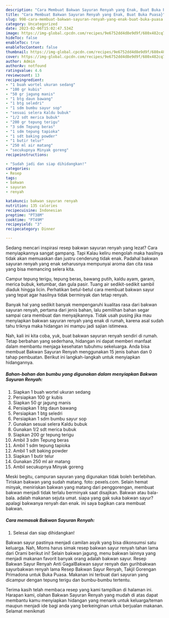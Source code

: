 ```yaml
---
description: "Cara Membuat Bakwan Sayuran Renyah yang Enak, Buat Buka Puasa}"
title: "Cara Membuat Bakwan Sayuran Renyah yang Enak, Buat Buka Puasa}"
slug: 998-cara-membuat-bakwan-sayuran-renyah-yang-enak-buat-buka-puasa
category: Uncategorized
date: 2023-02-06T15:02:47.534Z
image: https://img-global.cpcdn.com/recipes/9e6752dd4d8e9d9f/680x482cq70/bakwan-sayuran-renyah-foto-resep-utama.jpg
hideToc: false
enableToc: true
enableTocContent: false
thumbnail: https://img-global.cpcdn.com/recipes/9e6752dd4d8e9d9f/680x482cq70/bakwan-sayuran-renyah-foto-resep-utama.jpg
cover: https://img-global.cpcdn.com/recipes/9e6752dd4d8e9d9f/680x482cq70/bakwan-sayuran-renyah-foto-resep-utama.jpg
author: Admin
authorAv: notfound
ratingvalue: 4.6
reviewcount: 13
recipeingredient:
- "1 buah wortel ukuran sedang"
- "100 gr kubis"
- "50 gr jagung manis"
- "1 btg daun bawang"
- "1 btg seledri"
- "1 sdm bumbu sayur sop"
- "sesuai selera Kaldu bubuk"
- "1/2 sdt merica bubuk"
- "200 gr tepung terigu"
- "3 sdm Tepung beras"
- "1 sdm tepung tapioka"
- "1 sdt baking powder"
- "1 butir telur"
- "250 ml air matang"
- "secukupnya Minyak goreng"
recipeinstructions:

- "Sudah jadi dan siap dihidangkan!"
categories:
- Resep
tags:
- bakwan
- sayuran
- renyah

katakunci: bakwan sayuran renyah 
nutrition: 135 calories
recipecuisine: Indonesian
preptime: "PT38M"
cooktime: "PT49M"
recipeyield: "3"
recipecategory: Dinner

---
```



Sedang mencari inspirasi resep bakwan sayuran renyah yang lezat? Cara menyiapkannya sangat gampang. Tapi Kalau keliru mengolah maka hasilnya tidak akan memuaskan dan justru cenderung tidak enak. Padahal bakwan sayuran renyah yang enak seharusnya mempunyai aroma dan cita rasa yang bisa memancing selera kita.


Campur tepung terigu, tepung beras, bawang putih, kaldu ayam, garam, merica bubuk, ketumbar, dan gula pasir. Tuang air sedikit-sedikit sambil diaduk hingga licin. Perhatikan betul-betul cara membuat bakwan sayur yang tepat agar hasilnya tidak berminyak dan tetap renyah.

Banyak hal yang sedikit banyak mempengaruhi kualitas rasa dari bakwan sayuran renyah, pertama dari jenis bahan, lalu pemilihan bahan segar sampai cara membuat dan menyajikannya. Tidak usah pusing jika mau menyiapkan bakwan sayuran renyah yang enak di rumah, karena asal sudah tahu triknya maka hidangan ini mampu jadi sajian istimewa.


Nah, kali ini kita coba, yuk, buat bakwan sayuran renyah sendiri di rumah. Tetap berbahan yang sederhana, hidangan ini dapat memberi manfaat dalam membantu menjaga kesehatan tubuhmu sekeluarga. Anda bisa membuat Bakwan Sayuran Renyah menggunakan 15 jenis bahan dan 0 tahap pembuatan. Berikut ini langkah-langkah untuk menyiapkan hidangannya.

<!--inarticleads1-->

##### Bahan-bahan dan bumbu yang digunakan dalam menyiapkan Bakwan Sayuran Renyah:

1. Siapkan 1 buah wortel ukuran sedang
1. Persiapkan 100 gr kubis
1. Siapkan 50 gr jagung manis
1. Persiapkan 1 btg daun bawang
1. Persiapkan 1 btg seledri
1. Persiapkan 1 sdm bumbu sayur sop
1. Gunakan sesuai selera Kaldu bubuk
1. Gunakan 1/2 sdt merica bubuk
1. Siapkan 200 gr tepung terigu
1. Ambil 3 sdm Tepung beras
1. Ambil 1 sdm tepung tapioka
1. Ambil 1 sdt baking powder
1. Siapkan 1 butir telur
1. Gunakan 250 ml air matang
1. Ambil secukupnya Minyak goreng


Meski begitu, campuran sayuran yang digunakan tidak boleh berlebihan. Tiriskan bakwan yang sudah matang. foto: pexels.com. Selain hemat minyak, meniriskan bakwan yang matang dari penggorengan, membuat bakwan menjadi tidak terlalu berminyak saat disajikan. Bakwan atau bala-bala. adalah makanan sejuta umat. siapa yang gak suka bakwan sayur? apalagi bakwanya renyah dan enak. ini saya bagikan cara membuat bakwan. 

<!--inarticleads2-->

##### Cara memasak Bakwan Sayuran Renyah:


1. Selesai dan siap dihidangkan!

Bakwan sayur pastinya menjadi camilan asyik yang bisa dikonsumsi satu keluarga. Nah, Moms harus simak resep bakwan sayur renyah tahan lama dari Orami berikut ini! Selain bakwan jagung, menu bakwan lainnya yang menjadi makanan favorit banyak orang adalah bakwan sayur. Resep Bakwan Sayur Renyah Anti GagalBakwan sayur renyah dan gurihbakwan sayurbakwan renyah lama Resep Bakwan Sayur Renyah, Takjil Gorengan Primadona untuk Buka Puasa. Makanan ini terbuat dari sayuran yang dicampur dengan tepung terigu dan bumbu-bumbu tertentu. 

Terima kasih telah membaca resep yang kami tampilkan di halaman ini. Harapan kami, olahan Bakwan Sayuran Renyah yang mudah di atas dapat membantu kamu menyiapkan hidangan yang menarik untuk keluarga/teman maupun menjadi ide bagi anda yang berkeinginan untuk berjualan makanan. Selamat menikmati
